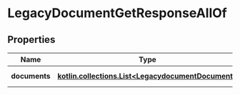 
# LegacyDocumentGetResponseAllOf

## Properties
Name | Type | Description | Notes
------------ | ------------- | ------------- | -------------
**documents** | [**kotlin.collections.List&lt;LegacydocumentDocument&gt;**](LegacydocumentDocument.md) | Array of documents |  [optional]



